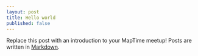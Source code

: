 ```yaml
---
layout: post
title: Hello world
published: false
---
```


Replace this post with an introduction to your MapTime meetup! Posts
are written in [Markdown](https://guides.github.com/features/mastering-markdown/).
